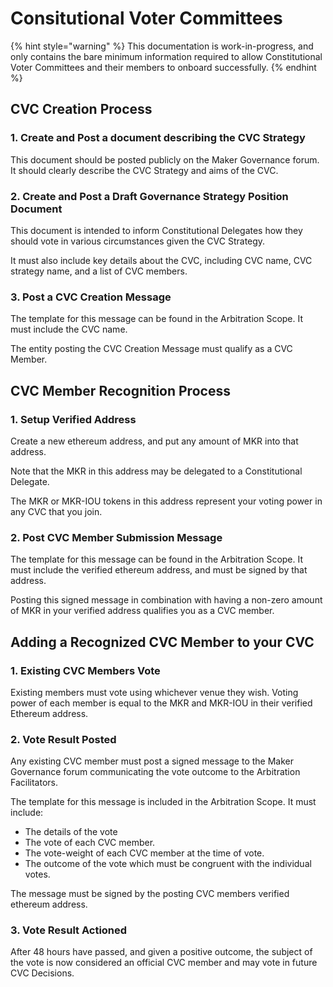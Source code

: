 # Consitutional Voter Committees

{% hint style="warning" %}
This documentation is work-in-progress, and only contains the bare minimum information required to allow Constitutional Voter Committees and their members to onboard successfully.
{% endhint %}

## CVC Creation Process

### 1. Create and Post a document describing the CVC Strategy

This document should be posted publicly on the Maker Governance forum. It should clearly describe the CVC Strategy and aims of the CVC.

### 2. Create and Post a Draft Governance Strategy Position Document

This document is intended to inform Constitutional Delegates how they should vote in various circumstances given the CVC Strategy.

It must also include key details about the CVC, including CVC name, CVC strategy name, and a list of CVC members.

### 3. Post a CVC Creation Message

The template for this message can be found in the Arbitration Scope. It must include the CVC name.

The entity posting the CVC Creation Message must qualify as a CVC Member.

## CVC Member Recognition Process

### 1. Setup Verified Address

Create a new ethereum address, and put any amount of MKR into that address.

Note that the MKR in this address may be delegated to a Constitutional Delegate.

The MKR or MKR-IOU tokens in this address represent your voting power in any CVC that you join.

### 2. Post CVC Member Submission Message

The template for this message can be found in the Arbitration Scope. It must include the verified ethereum address, and must be signed by that address.

Posting this signed message in combination with having a non-zero amount of MKR in your verified address qualifies you as a CVC member.

## Adding a Recognized CVC Member to your CVC

### 1. Existing CVC Members Vote

Existing members must vote using whichever venue they wish. Voting power of each member is equal to the MKR and MKR-IOU in their verified Ethereum address.

### 2. Vote Result Posted

Any existing CVC member must post a signed message to the Maker Governance forum communicating the vote outcome to the Arbitration Facilitators.

The template for this message is included in the Arbitration Scope. It must include: 
* The details of the vote
* The vote of each CVC member.
* The vote-weight of each CVC member at the time of vote.
* The outcome of the vote which must be congruent with the individual votes.

The message must be signed by the posting CVC members verified ethereum address.

### 3. Vote Result Actioned

After 48 hours have passed, and given a positive outcome, the subject of the vote is now considered an official CVC member and may vote in future CVC Decisions.